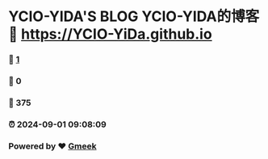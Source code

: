 # YCIO-YIDA'S BLOG  YCIO-YIDA的博客 :link: https://YCIO-YiDa.github.io 
### :page_facing_up: [1](https://YCIO-YiDa.github.io/tag.html) 
### :speech_balloon: 0 
### :hibiscus: 375 
### :alarm_clock: 2024-09-01 09:08:09 
### Powered by :heart: [Gmeek](https://github.com/Meekdai/Gmeek)
